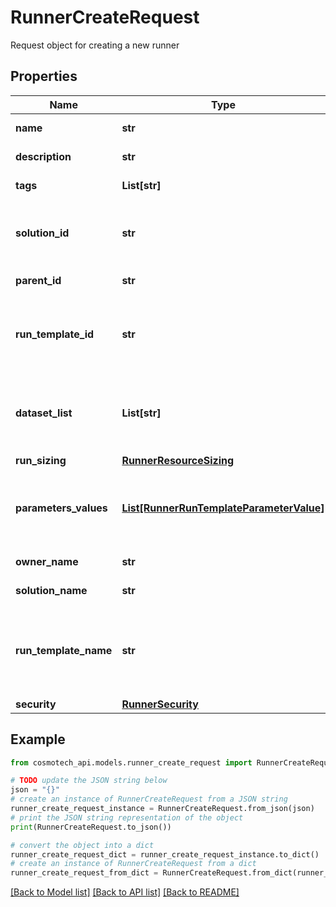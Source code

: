 # RunnerCreateRequest

Request object for creating a new runner

## Properties

Name | Type | Description | Notes
------------ | ------------- | ------------- | -------------
**name** | **str** | the Runner name | 
**description** | **str** | the Runner description | [optional] 
**tags** | **List[str]** | the list of tags | [optional] 
**solution_id** | **str** | the Solution Id associated with this Runner | [readonly] 
**parent_id** | **str** | the Runner parent id | [optional] 
**run_template_id** | **str** | the Solution Run Template Id associated with this Runner | 
**dataset_list** | **List[str]** | the list of Dataset Id associated to this Runner Run Template | [optional] [default to []]
**run_sizing** | [**RunnerResourceSizing**](RunnerResourceSizing.md) |  | [optional] 
**parameters_values** | [**List[RunnerRunTemplateParameterValue]**](RunnerRunTemplateParameterValue.md) | the list of Solution Run Template parameters values | [optional] [default to []]
**owner_name** | **str** | the name of the owner | [readonly] 
**solution_name** | **str** | the Solution name | [optional] [readonly] 
**run_template_name** | **str** | the Solution Run Template name associated with this Runner | [optional] [readonly] 
**security** | [**RunnerSecurity**](RunnerSecurity.md) |  | [optional] 

## Example

```python
from cosmotech_api.models.runner_create_request import RunnerCreateRequest

# TODO update the JSON string below
json = "{}"
# create an instance of RunnerCreateRequest from a JSON string
runner_create_request_instance = RunnerCreateRequest.from_json(json)
# print the JSON string representation of the object
print(RunnerCreateRequest.to_json())

# convert the object into a dict
runner_create_request_dict = runner_create_request_instance.to_dict()
# create an instance of RunnerCreateRequest from a dict
runner_create_request_from_dict = RunnerCreateRequest.from_dict(runner_create_request_dict)
```
[[Back to Model list]](../README.md#documentation-for-models) [[Back to API list]](../README.md#documentation-for-api-endpoints) [[Back to README]](../README.md)


